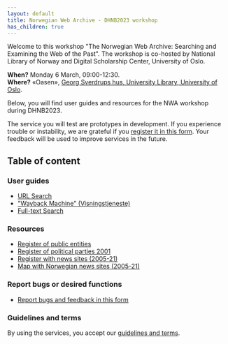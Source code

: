 ```yaml
---
layout: default
title: Norwegian Web Archive - DHNB2023 workshop
has_children: true
---
```


Welcome to this workshop "The Norwegian Web Archive: Searching and Examining the Web of the Past". The workshop is co-hosted by National Library of Norway and Digital Scholarship Center, University of Oslo.

  **When?**   Monday 6 March, 09:00-12:30.  
  **Where?**  «Oasen», [Georg Sverdrups hus, University Library, University of Oslo](https://www.uio.no/english/about/getting-around/areas/blindern/bl27/index.html).  

Below, you will find user guides and resources for the NWA workshop during DHNB2023.

The service you will test are prototypes in development. If you experience trouble or instability, we are grateful if you [register it in this form](https://docs.google.com/forms/d/e/1FAIpQLSfjpajUnAXPnbJ-t_ywuawVDStInZ-dHykguuEgx6NrCKVGbQ/viewform). Your feedback will be used to improve services in the future.

## Table of content

### User guides
  - [URL Search](docs/url-search.md)
  - ["Wayback Machine" (Visningstjeneste)](docs/pywb.md)
  - [Full-text Search](docs/fulltext.md)

### Resources
  - [Register of public entities](docs/public.md)
  - [Register of political parties 2001](docs/valg2001.md)
  - [Register with news sites (2005-21)](docs/newssites.md)
  - [Map with Norwegian news sites (2005-21)](https://nettarkivet.beta.nb.no/map/)

### Report bugs or desired functions
  - [Report bugs and feedback in this form](https://docs.google.com/forms/d/e/1FAIpQLSfjpajUnAXPnbJ-t_ywuawVDStInZ-dHykguuEgx6NrCKVGbQ/viewform)

### Guidelines and terms
By using the services, you accept our [guidelines and terms](Retningslinjer-for-forskertilgang-til-Nettarkivet.pdf).